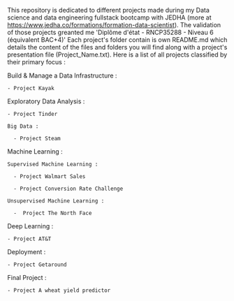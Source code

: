 This repository is dedicated to different projects made during my Data science and data engineering fullstack bootcamp with JEDHA (more at https://www.jedha.co/formations/formation-data-scientist). The validation of those projects greanted me 'Diplôme d'état - RNCP35288 - Niveau 6 (équivalent BAC+4)'
Each project's folder contain is own README.md which details the content of the files and folders you will find along with a project's presentation file (Project_Name.txt).
Here is a list of all projects classified by their primary focus :

  Build & Manage a Data Infrastructure :
  
    - Project Kayak
    
  Exploratory Data Analysis :
  
    - Project Tinder
    
    Big Data :
    
      - Project Steam
      
  Machine Learning :
  
    Supervised Machine Learning :
    
      - Project Walmart Sales
      
      - Project Conversion Rate Challenge
      
    Unsupervised Machine Learning :
    
      -  Project The North Face
      
  Deep Learning :
  
    - Project AT&T
    
  Deployment :
  
    - Project Getaround
    
  Final Project :
  
    - Project A wheat yield predictor
